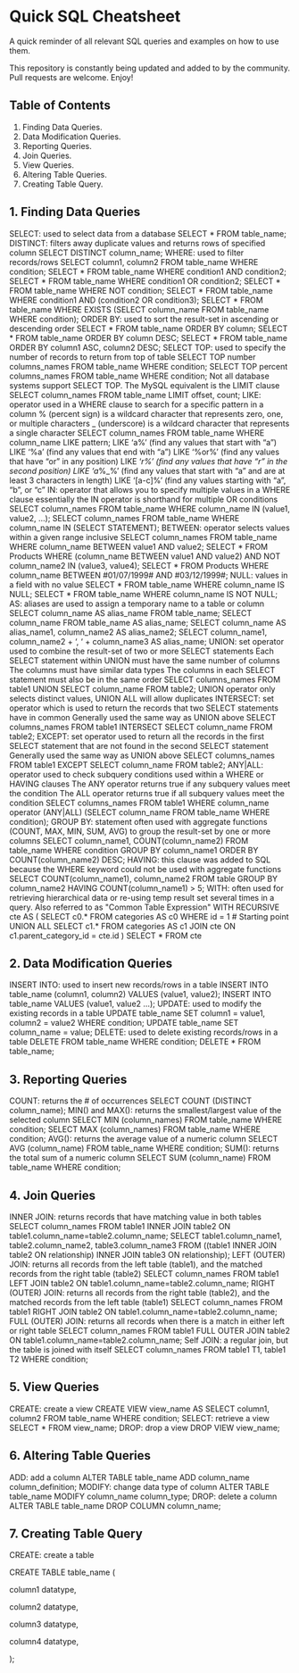 # Quick SQL Cheatsheet
A quick reminder of all relevant SQL queries and examples on how to use them.

This repository is constantly being updated and added to by the community. Pull requests are welcome. Enjoy!

## Table of Contents

1. Finding Data Queries.
2. Data Modification Queries.
3. Reporting Queries.
4. Join Queries.
5. View Queries.
6. Altering Table Queries.
7. Creating Table Query.

## 1. Finding Data Queries
SELECT: used to select data from a database
SELECT * FROM table_name;
DISTINCT: filters away duplicate values and returns rows of specified column
SELECT DISTINCT column_name;
WHERE: used to filter records/rows
SELECT column1, column2 FROM table_name WHERE condition;
SELECT * FROM table_name WHERE condition1 AND condition2;
SELECT * FROM table_name WHERE condition1 OR condition2;
SELECT * FROM table_name WHERE NOT condition;
SELECT * FROM table_name WHERE condition1 AND (condition2 OR condition3);
SELECT * FROM table_name WHERE EXISTS (SELECT column_name FROM table_name WHERE condition);
ORDER BY: used to sort the result-set in ascending or descending order
SELECT * FROM table_name ORDER BY column;
SELECT * FROM table_name ORDER BY column DESC;
SELECT * FROM table_name ORDER BY column1 ASC, column2 DESC;
SELECT TOP: used to specify the number of records to return from top of table
SELECT TOP number columns_names FROM table_name WHERE condition;
SELECT TOP percent columns_names FROM table_name WHERE condition;
Not all database systems support SELECT TOP. The MySQL equivalent is the LIMIT clause
SELECT column_names FROM table_name LIMIT offset, count;
LIKE: operator used in a WHERE clause to search for a specific pattern in a column
% (percent sign) is a wildcard character that represents zero, one, or multiple characters
_ (underscore) is a wildcard character that represents a single character
SELECT column_names FROM table_name WHERE column_name LIKE pattern;
LIKE ‘a%’ (find any values that start with “a”)
LIKE ‘%a’ (find any values that end with “a”)
LIKE ‘%or%’ (find any values that have “or” in any position)
LIKE ‘_r%’ (find any values that have “r” in the second position)
LIKE ‘a_%_%’ (find any values that start with “a” and are at least 3 characters in length)
LIKE ‘[a-c]%’ (find any values starting with “a”, “b”, or “c”
IN: operator that allows you to specify multiple values in a WHERE clause
essentially the IN operator is shorthand for multiple OR conditions
SELECT column_names FROM table_name WHERE column_name IN (value1, value2, …);
SELECT column_names FROM table_name WHERE column_name IN (SELECT STATEMENT);
BETWEEN: operator selects values within a given range inclusive
SELECT column_names FROM table_name WHERE column_name BETWEEN value1 AND value2;
SELECT * FROM Products WHERE (column_name BETWEEN value1 AND value2) AND NOT column_name2 IN (value3, value4);
SELECT * FROM Products WHERE column_name BETWEEN #01/07/1999# AND #03/12/1999#;
NULL: values in a field with no value
SELECT * FROM table_name WHERE column_name IS NULL;
SELECT * FROM table_name WHERE column_name IS NOT NULL;
AS: aliases are used to assign a temporary name to a table or column
SELECT column_name AS alias_name FROM table_name;
SELECT column_name FROM table_name AS alias_name;
SELECT column_name AS alias_name1, column_name2 AS alias_name2;
SELECT column_name1, column_name2 + ‘, ‘ + column_name3 AS alias_name;
UNION: set operator used to combine the result-set of two or more SELECT statements
Each SELECT statement within UNION must have the same number of columns
The columns must have similar data types
The columns in each SELECT statement must also be in the same order
SELECT columns_names FROM table1 UNION SELECT column_name FROM table2;
UNION operator only selects distinct values, UNION ALL will allow duplicates
INTERSECT: set operator which is used to return the records that two SELECT statements have in common
Generally used the same way as UNION above
SELECT columns_names FROM table1 INTERSECT SELECT column_name FROM table2;
EXCEPT: set operator used to return all the records in the first SELECT statement that are not found in the second SELECT statement
Generally used the same way as UNION above
SELECT columns_names FROM table1 EXCEPT SELECT column_name FROM table2;
ANY|ALL: operator used to check subquery conditions used within a WHERE or HAVING clauses
The ANY operator returns true if any subquery values meet the condition
The ALL operator returns true if all subquery values meet the condition
SELECT columns_names FROM table1 WHERE column_name operator (ANY|ALL) (SELECT column_name FROM table_name WHERE condition);
GROUP BY: statement often used with aggregate functions (COUNT, MAX, MIN, SUM, AVG) to group the result-set by one or more columns
SELECT column_name1, COUNT(column_name2) FROM table_name WHERE condition GROUP BY column_name1 ORDER BY COUNT(column_name2) DESC;
HAVING: this clause was added to SQL because the WHERE keyword could not be used with aggregate functions
SELECT COUNT(column_name1), column_name2 FROM table GROUP BY column_name2 HAVING COUNT(column_name1) > 5;
WITH: often used for retrieving hierarchical data or re-using temp result set several times in a query. Also referred to as "Common Table Expression"
WITH RECURSIVE cte AS (
  SELECT c0.* FROM categories AS c0 WHERE id = 1 # Starting point
  UNION ALL
  SELECT c1.* FROM categories AS c1 JOIN cte ON c1.parent_category_id = cte.id
)
SELECT *
FROM cte

## 2. Data Modification Queries
INSERT INTO: used to insert new records/rows in a table
INSERT INTO table_name (column1, column2) VALUES (value1, value2);
INSERT INTO table_name VALUES (value1, value2 …);
UPDATE: used to modify the existing records in a table
UPDATE table_name SET column1 = value1, column2 = value2 WHERE condition;
UPDATE table_name SET column_name = value;
DELETE: used to delete existing records/rows in a table
DELETE FROM table_name WHERE condition;
DELETE * FROM table_name;

## 3. Reporting Queries
COUNT: returns the # of occurrences
SELECT COUNT (DISTINCT column_name);
MIN() and MAX(): returns the smallest/largest value of the selected column
SELECT MIN (column_names) FROM table_name WHERE condition;
SELECT MAX (column_names) FROM table_name WHERE condition;
AVG(): returns the average value of a numeric column
SELECT AVG (column_name) FROM table_name WHERE condition;
SUM(): returns the total sum of a numeric column
SELECT SUM (column_name) FROM table_name WHERE condition;

## 4. Join Queries
INNER JOIN: returns records that have matching value in both tables
SELECT column_names FROM table1 INNER JOIN table2 ON table1.column_name=table2.column_name;
SELECT table1.column_name1, table2.column_name2, table3.column_name3 FROM ((table1 INNER JOIN table2 ON relationship) INNER JOIN table3 ON relationship);
LEFT (OUTER) JOIN: returns all records from the left table (table1), and the matched records from the right table (table2)
SELECT column_names FROM table1 LEFT JOIN table2 ON table1.column_name=table2.column_name;
RIGHT (OUTER) JOIN: returns all records from the right table (table2), and the matched records from the left table (table1)
SELECT column_names FROM table1 RIGHT JOIN table2 ON table1.column_name=table2.column_name;
FULL (OUTER) JOIN: returns all records when there is a match in either left or right table
SELECT column_names FROM table1 FULL OUTER JOIN table2 ON table1.column_name=table2.column_name;
Self JOIN: a regular join, but the table is joined with itself
SELECT column_names FROM table1 T1, table1 T2 WHERE condition;

## 5. View Queries
CREATE: create a view
CREATE VIEW view_name AS SELECT column1, column2 FROM table_name WHERE condition;
SELECT: retrieve a view
SELECT * FROM view_name;
DROP: drop a view
DROP VIEW view_name;

## 6. Altering Table Queries
ADD: add a column
ALTER TABLE table_name ADD column_name column_definition;
MODIFY: change data type of column
ALTER TABLE table_name MODIFY column_name column_type;
DROP: delete a column
ALTER TABLE table_name DROP COLUMN column_name;

## 7. Creating Table Query
CREATE: create a table

CREATE TABLE table_name (

column1 datatype,

column2 datatype,

column3 datatype,

column4 datatype,

);
